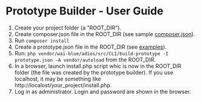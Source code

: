# Prototype Builder - User Guide

1. Create your project folder (a "ROOT_DIR").
2. Create composer.json file in the ROOT_DIR (see sample [composer.json](composer-non-adios-developer.json)).
3. Run `composer install`
4. Create a prototype.json file in the ROOT_DIR (see [examples](examples)).
5. Run: `php vendor/wai-blue/adios/src/CLI/build-prototype -I prototype.json -A vendor/autoload` from the ROOT_DIR.
6. In a browser, launch install.php script whic is now in the ROOT_DIR folder (the file was created by the prototype builder). If you use localhost, it may be something like http://localost/your_project/install.php.
7. Log in as administrator. Login and password are shown in the browser.